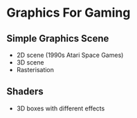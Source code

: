 # Graphics For Gaming

## Simple Graphics Scene
- 2D scene (1990s Atari Space Games)
- 3D scene 
- Rasterisation

## Shaders
- 3D boxes with different effects
